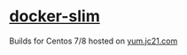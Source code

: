 # [docker-slim](https://github.com/docker-slim/docker-slim)

Builds for Centos 7/8 hosted on [yum.jc21.com](https://yum.jc21.com)

